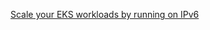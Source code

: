 [Scale your EKS workloads by running on IPv6](https://catalog.us-east-1.prod.workshops.aws/workshops/3b06259f-8e17-4f2f-811a-75c9b06a2807/en-US)